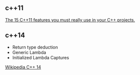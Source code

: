 ## c++11
[The 15 C++11 features you must really use in your C++ projects.](https://cppdepend.com/blog/?p=319)
## c++14
* Return type deduction
* Generic Lambda
* Initialized Lambda Captures

[Wikipedia C++ 14](https://en.wikipedia.org/wiki/C%2B%2B14)
